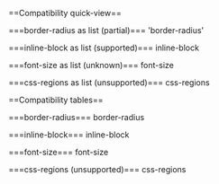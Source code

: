 ==Compatibility quick-view==

===border-radius as list (partial)===
<compatibility topic="css" type="property" feature="border-radius" format="list">'border-radius'</compatibility>

===inline-block as list (supported)===
<compatibility topic="css" type="property" feature="inline-block" format="list">inline-block</compatibility>

===font-size as list (unknown)===
<compatibility topic="css" type="property" feature="font-size" format="list">font-size</compatibility>

===css-regions as list (unsupported)===
<compatibility topic="css" type="property" feature="css-regions" format="list">css-regions</compatibility>

==Compatibility tables==

===border-radius===
<compatibility topic="css" type="property" feature="border-radius">border-radius</compatibility>

===inline-block===
<compatibility topic="css" type="property" feature="inline-block">inline-block</compatibility>

===font-size===
<compatibility topic="css" type="property" feature="font-size">font-size</compatibility>

===css-regions (unsupported)===
<compatibility topic="css" type="property" feature="css-regions">css-regions</compatibility>